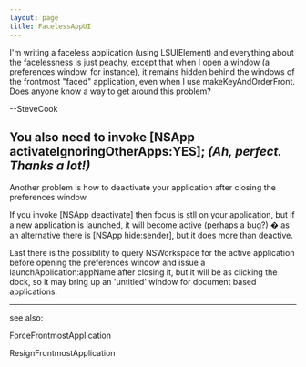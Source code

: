 ```yaml
---
layout: page
title: FacelessAppUI
---
```


I'm writing a faceless application (using LSUIElement) and everything about the facelessness is just peachy, except that when I open a window (a preferences window, for instance), it remains hidden behind the windows of the frontmost "faced" application, even when I use makeKeyAndOrderFront. Does anyone know a way to get around this problem?

--SteveCook

You also need to invoke     [NSApp activateIgnoringOtherApps:YES]; *(Ah, perfect. Thanks a lot!)*
----
Another problem is how to deactivate your application after closing the preferences window.

If you invoke     [NSApp deactivate] then focus is stll on your application, but if a new application is launched, it will become active (perhaps a bug?) � as an alternative there is     [NSApp hide:sender], but it does more than deactive.

Last there is the possibility to query NSWorkspace for the active application before opening the preferences window and issue a launchApplication:appName after closing it, but it will be as clicking the dock, so it may bring up an 'untitled' window for document based applications.


----

see also:

ForceFrontmostApplication

ResignFrontmostApplication

